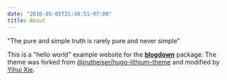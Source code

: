 ```yaml
---
date: "2016-05-05T21:48:51-07:00"
title: About
---
```


"The pure and simple truth is rarely pure and never simple"


This is a "hello world" example website for the [**blogdown**](https://github.com/rstudio/blogdown) package. The theme was forked from [@jrutheiser/hugo-lithium-theme](https://github.com/jrutheiser/hugo-lithium-theme) and modified by [Yihui Xie](https://github.com/yihui/hugo-lithium).

